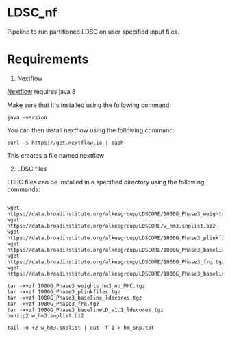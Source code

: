 # LDSC_nf

Pipeline to run partitioned LDSC on user specified input files.
 
# Requirements

1. Nextflow

[Nextflow](https://www.nextflow.io) requires java 8

Make sure that it's installed using the following command:

```
java -version
```

You can then install nextflow using the following command:

```
curl -s https://get.nextflow.io | bash
```

This creates a file named nextflow




2. LDSC files

LDSC files can be installed in a specified directory using the following commands:

```

wget https://data.broadinstitute.org/alkesgroup/LDSCORE/1000G_Phase3_weights_hm3_no_MHC.tgz 
wget https://data.broadinstitute.org/alkesgroup/LDSCORE/w_hm3.snplist.bz2
wget https://data.broadinstitute.org/alkesgroup/LDSCORE/1000G_Phase3_plinkfiles.tgz
wget https://data.broadinstitute.org/alkesgroup/LDSCORE/1000G_Phase3_baseline_ldscores.tgz
wget https://data.broadinstitute.org/alkesgroup/LDSCORE/1000G_Phase3_frq.tgz
wget https://data.broadinstitute.org/alkesgroup/LDSCORE/1000G_Phase3_baselineLD_v1.1_ldscores.tgz

tar -xvzf 1000G_Phase3_weights_hm3_no_MHC.tgz
tar -xvzf 1000G_Phase3_plinkfiles.tgz
tar -xvzf 1000G_Phase3_baseline_ldscores.tgz
tar -xvzf 1000G_Phase3_frq.tgz
tar -xvzf 1000G_Phase3_baselineLD_v1.1_ldscores.tgz
bunzip2 w_hm3.snplist.bz2

tail -n +2 w_hm3.snplist | cut -f 1 > hm_snp.txt
```